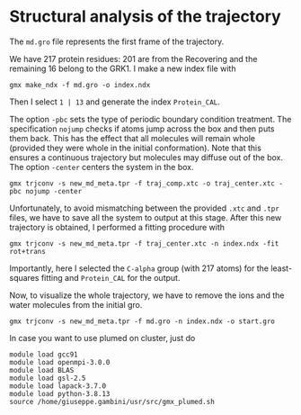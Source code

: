 # Structural analysis of the trajectory

The `md.gro` file represents the first frame of the trajectory. 

We have 217 protein residues: 201 are from the Recovering and the remaining 16 belong to the GRK1. I make a new index file with 
```
gmx make_ndx -f md.gro -o index.ndx
```
Then I select `1 | 13` and generate the index `Protein_CAL`. 

The option `-pbc` sets the type of periodic boundary condition treatment. The specification `nojump` checks if atoms jump across the box and then puts them back. This has the effect that all molecules will remain whole (provided they were whole in the initial conformation). Note that this ensures a continuous trajectory but molecules may diffuse out of the box. The option `-center` centers the system in the box. 
```
gmx trjconv -s new_md_meta.tpr -f traj_comp.xtc -o traj_center.xtc -pbc nojump -center
```
Unfortunately, to avoid mismatching between the provided `.xtc` and `.tpr` files, we have to save all the system to output at this stage. 
After this new trajectory is obtained, I performed a fitting procedure with 
```
gmx trjconv -s new_md_meta.tpr -f traj_center.xtc -n index.ndx -fit rot+trans
```
Importantly, here I selected the `C-alpha` group (with 217 atoms) for the least-squares fitting and `Protein_CAL` for the output. 

Now, to visualize the whole trajectory, we have to remove the ions and the water molecules from the initial gro. 
```
gmx trjconv -s new_md_meta.tpr -f md.gro -n index.ndx -o start.gro
```


In case you want to use plumed on cluster, just do
```
module load gcc91
module load openmpi-3.0.0
module load BLAS
module load gsl-2.5
module load lapack-3.7.0
module load python-3.8.13 
source /home/giuseppe.gambini/usr/src/gmx_plumed.sh
```

